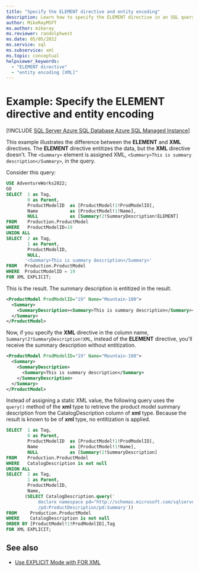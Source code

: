 ```yaml
---
title: "Specify the ELEMENT directive and entity encoding"
description: Learn how to specify the ELEMENT directive in an SQL query so that the query result is entity encoded.
author: MikeRayMSFT
ms.author: mikeray
ms.reviewer: randolphwest
ms.date: 05/05/2022
ms.service: sql
ms.subservice: xml
ms.topic: conceptual
helpviewer_keywords:
  - "ELEMENT directive"
  - "entity encoding [XML]"
---
```

# Example: Specify the ELEMENT directive and entity encoding

[!INCLUDE [SQL Server Azure SQL Database Azure SQL Managed Instance](../../includes/applies-to-version/sql-asdb-asdbmi.md)]

This example illustrates the difference between the **ELEMENT** and **XML** directives. The **ELEMENT** directive entitizes the data, but the **XML** directive doesn't. The `<Summary>` element is assigned XML, `<Summary>This is summary description</Summary>`, in the query.

Consider this query:

```sql
USE AdventureWorks2022;
GO
SELECT  1 as Tag,
        0 as Parent,
        ProductModelID  as [ProductModel!1!ProdModelID],
        Name            as [ProductModel!1!Name],
        NULL            as [Summary!2!SummaryDescription!ELEMENT]
FROM    Production.ProductModel
WHERE   ProductModelID=19
UNION ALL
SELECT  2 as Tag,
        1 as Parent,
        ProductModelID,
        NULL,
       '<Summary>This is summary description</Summary>'
FROM   Production.ProductModel
WHERE  ProductModelID = 19
FOR XML EXPLICIT;
```

This is the result. The summary description is entitized in the result.

```xml
<ProductModel ProdModelID="19" Name="Mountain-100">
  <Summary>
    <SummaryDescription><Summary>This is summary description</Summary></SummaryDescription>
  </Summary>
</ProductModel>
```

Now, if you specify the **XML** directive in the column name, `Summary!2!SummaryDescription!XML`, instead of the **ELEMENT** directive, you'll receive the summary description without entitization.

```xml
<ProductModel ProdModelID="19" Name="Mountain-100">
  <Summary>
    <SummaryDescription>
      <Summary>This is summary description</Summary>
    </SummaryDescription>
  </Summary>
</ProductModel>
```

Instead of assigning a static XML value, the following query uses the `query()` method of the **xml** type to retrieve the product model summary description from the CatalogDescription column of **xml** type. Because the result is known to be of **xml** type, no entitization is applied.

```sql
SELECT  1 as Tag,
        0 as Parent,
        ProductModelID  as [ProductModel!1!ProdModelID],
        Name            as [ProductModel!1!Name],
        NULL            as [Summary!2!SummaryDescription]
FROM    Production.ProductModel
WHERE   CatalogDescription is not null
UNION ALL
SELECT  2 as Tag,
        1 as Parent,
        ProductModelID,
        Name,
       (SELECT CatalogDescription.query('
            declare namespace pd="http://schemas.microsoft.com/sqlserver/2004/07/adventure-works/ProductModelDescription";
			/pd:ProductDescription/pd:Summary'))
FROM     Production.ProductModel
WHERE    CatalogDescription is not null
ORDER BY [ProductModel!1!ProdModelID],Tag
FOR XML EXPLICIT;
```

## See also

- [Use EXPLICIT Mode with FOR XML](../../relational-databases/xml/use-explicit-mode-with-for-xml.md)
